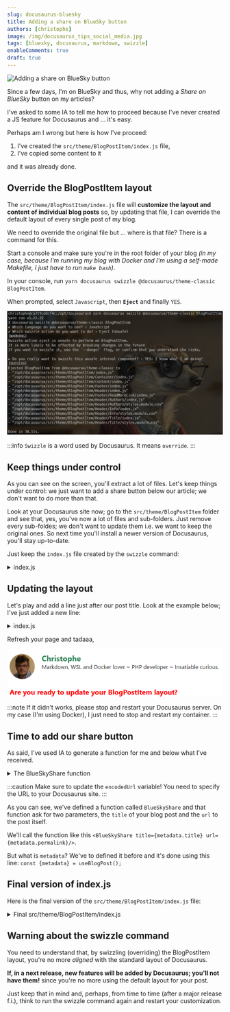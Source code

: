 ```yaml
---
slug: docusaurus-bluesky
title: Adding a share on BlueSky button
authors: [christophe]
image: /img/docusaurus_tips_social_media.jpg
tags: [bluesky, docusaurus, markdown, swizzle]
enableComments: true
draft: true
---
```

![Adding a share on BlueSky button](/img/docusaurus_tips_banner.jpg)

Since a few days, I'm on BlueSky and thus, why not adding a *Share on BlueSky* button on my articles?

I've asked to some IA to tell me how to proceed because I've never created a JS feature for Docusaurus and ... it's easy.

Perhaps am I wrong but here is how I've proceed:

1. I've created the `src/theme/BlogPostItem/index.js` file,
2. I've copied some content to it

and it was already done.

<!-- truncate -->

## Override the BlogPostItem layout

The `src/theme/BlogPostItem/index.js` file will **customize the layout and content of individual blog posts** so, by updating that file, I can override the default layout of every single post of my blog.

We need to override the original file but ... where is that file? There is a command for this.

Start a console and make sure you're in the root folder of your blog *(in my case, because I'm running my blog with Docker and I'm using a self-made Makefile, I just have to run `make bash`)*.

In your console, run `yarn docusaurus swizzle @docusaurus/theme-classic BlogPostItem`.

When prompted, select `Javascript`, then **`Eject`** and finally `YES`.

![Swizzle the BlogPostItem layout](./images/swizzle_blogpostitem.png)

:::info
`Swizzle` is a word used by Docusaurus. It means `override`.
:::

## Keep things under control

As you can see on the screen, you'll extract a lot of files. Let's keep things under control: we just want to add a share button below our article; we don't want to do more than that.

Look at your Docusaurus site now; go to the `src/theme/BlogPostItem` folder and see that, yes, you've now a lot of files and sub-folders. Just remove every sub-foldes; we don't want to update them i.e. we want to keep the original ones. So next time you'll install a newer version of Docusaurus, you'll stay up-to-date.

Just keep the `index.js` file created by the `swizzle` command:

<details>

<summary>index.js</summary>

```javascript
import React from 'react';
import clsx from 'clsx';
import {useBlogPost} from '@docusaurus/plugin-content-blog/client';
import BlogPostItemContainer from '@theme/BlogPostItem/Container';
import BlogPostItemHeader from '@theme/BlogPostItem/Header';
import BlogPostItemContent from '@theme/BlogPostItem/Content';
import BlogPostItemFooter from '@theme/BlogPostItem/Footer';
// apply a bottom margin in list view
function useContainerClassName() {
  const {isBlogPostPage} = useBlogPost();
  return !isBlogPostPage ? 'margin-bottom--xl' : undefined;
}
export default function BlogPostItem({children, className}) {
  const containerClassName = useContainerClassName();
  return (
    <BlogPostItemContainer className={clsx(containerClassName, className)}>
      <BlogPostItemHeader />
      <BlogPostItemContent>{children}</BlogPostItemContent>
      <BlogPostItemFooter />
    </BlogPostItemContainer>
  );
}
```

</details>

## Updating the layout

Let's play and add a line just after our post title. Look at the example below; I've just added a new line:

<details>

<summary>index.js</summary>

```javascript
import React from 'react';
import clsx from 'clsx';
import {useBlogPost} from '@docusaurus/plugin-content-blog/client';
import BlogPostItemContainer from '@theme/BlogPostItem/Container';
import BlogPostItemHeader from '@theme/BlogPostItem/Header';
import BlogPostItemContent from '@theme/BlogPostItem/Content';
import BlogPostItemFooter from '@theme/BlogPostItem/Footer';
// apply a bottom margin in list view
function useContainerClassName() {
  const {isBlogPostPage} = useBlogPost();
  return !isBlogPostPage ? 'margin-bottom--xl' : undefined;
}
export default function BlogPostItem({children, className}) {
  const containerClassName = useContainerClassName();
  return (
    <BlogPostItemContainer className={clsx(containerClassName, className)}>
      <BlogPostItemHeader />
      // highlight-next-line
      // Just after the blog post title, we'll add a "Are you ready" text
      // highlight-next-line
      <strong style={{color:"red"}}>Are you ready to update your BlogPostItem layout?</strong>
      <BlogPostItemContent>{children}</BlogPostItemContent>
      <BlogPostItemFooter />
    </BlogPostItemContainer>
  );
}
```

</details>

Refresh your page and tadaaa,

![Are you ready](./images/are_you_ready.png)

:::note
If it didn't works, please stop and restart your Docusaurus server. On my case (I'm using Docker), I just need to stop and restart my container.
:::

## Time to add our share button

As said, I've used IA to generate a function for me and below what I've received.

<details>

<summary>The BlueSkyShare function</summary>

```javascript
const BlueSkyShare = ({ title, url }) => {
  const encodedTitle = encodeURIComponent(title);
  // highlight-next-line
  // MAKE SURE TO DEFINE THE URL TO YOUR DOCUSAURUS SITE HERE BELOW
  // highlight-next-line
  const encodedUrl = 'https://www.avonture.be' + encodeURIComponent(url);
  const shareLink = `https://bsky.app/intent/compose?text=${encodedTitle}%20${encodedUrl}`;

  return (
     <div style={{ borderTop: '1px solid #eee', marginTop: '2rem', paddingTop: '1.5rem' }}>
      <a
        href={shareLink}
        target="_blank"
        rel="noopener noreferrer"
        style={{
          display: 'inline-flex',
          alignItems: 'center',
          gap: '0.4rem',
          padding: '0.4rem 0.9rem',
          backgroundColor: '#f5f5f5',       // Light neutral background
          color: '#333333',                 // Dark grey text (less harsh than black)
          fontWeight: '400',                // Normal weight
          fontSize: '0.9rem',               // Slightly smaller
          borderRadius: '6px',              // Softer rounding
          textDecoration: 'none',
          transition: 'background-color 0.2s ease, color 0.2s ease',
          boxShadow: 'none',                // Remove shadow for minimal look
          border: '1px solid #ddd'          // Subtle border instead of s
        }}
        onMouseEnter={e => e.currentTarget.style.backgroundColor = '#0062cc'}
        onMouseLeave={e => e.currentTarget.style.backgroundColor = '#007aff'}
      >
        <svg
          xmlns="http://www.w3.org/2000/svg"
          viewBox="0 0 100 100"
          width="20"
          height="20"
          fill="white"
        >
          <path d="M50,15C29.9,15,13.2,31.7,13.2,51.8c0,11.7,4.6,22.2,12.1,30c0.9,0.9,2.5,0.8,3.3-0.2l7.8-9.2c0.8-0.9,0.7-2.4-0.2-3.2 c-4.2-3.7-6.9-9.1-6.9-15.1c0-11.2,9-20.3,20.3-20.3s20.3,9,20.3,20.3c0,6-2.7,11.4-6.9,15.1c-0.9,0.8-1,2.3-0.2,3.2l7.8,9.2 c0.8,0.9,2.4,1.1,3.3,0.2c7.5-7.8,12.1-18.3,12.1-30C86.8,31.7,70.1,15,50,15z"/>
        </svg>
        Share on BlueSky
      </a>
    </div>
  );
};
```

</details>

:::caution
Make sure to update the `encodedUrl` variable! You need to specify the URL to your Docusaurus site.
:::

As you can see, we've defined a function called `BlueSkyShare` and that function ask for two parameters, the `title` of your blog post and the `url` to the post itself.

We'll call the function like this `<BlueSkyShare title={metadata.title} url={metadata.permalink}/>`.

But what is `metadata`? We've to defined it before and it's done using this line: `const {metadata} = useBlogPost();`

## Final version of index.js

Here is the final version of the `src/theme/BlogPostItem/index.js` file:

<details>

<summary>Final src/theme/BlogPostItem/index.js</summary>

```javascript
import React from 'react';
import clsx from 'clsx';
import {useBlogPost} from '@docusaurus/plugin-content-blog/client';
import BlogPostItemContainer from '@theme/BlogPostItem/Container';
import BlogPostItemHeader from '@theme/BlogPostItem/Header';
import BlogPostItemContent from '@theme/BlogPostItem/Content';
import BlogPostItemFooter from '@theme/BlogPostItem/Footer';

// apply a bottom margin in list view
function useContainerClassName() {
  const {isBlogPostPage} = useBlogPost();
  return !isBlogPostPage ? 'margin-bottom--xl' : undefined;
}

// highlight-start
const BlueSkyShare = ({ title, url }) => {
  const encodedTitle = encodeURIComponent(title);
  const encodedUrl = 'https://www.avonture.be' + encodeURIComponent(url);
  const shareLink = `https://bsky.app/intent/compose?text=${encodedTitle}%20${encodedUrl}`;

  return (
     <div style={{ borderTop: '1px solid #eee', marginTop: '2rem', paddingTop: '1.5rem' }}>
      <a
        href={shareLink}
        target="_blank"
        rel="noopener noreferrer"
        style={{
          display: 'inline-flex',
          alignItems: 'center',
          gap: '0.4rem',
          padding: '0.4rem 0.9rem',
          backgroundColor: '#f5f5f5',       // Light neutral background
          color: '#333333',                 // Dark grey text (less harsh than black)
          fontWeight: '400',                // Normal weight
          fontSize: '0.9rem',               // Slightly smaller
          borderRadius: '6px',              // Softer rounding
          textDecoration: 'none',
          transition: 'background-color 0.2s ease, color 0.2s ease',
          boxShadow: 'none',                // Remove shadow for minimal look
          border: '1px solid #ddd'          // Subtle border instead of s
        }}
        onMouseEnter={e => e.currentTarget.style.backgroundColor = '#0062cc'}
        onMouseLeave={e => e.currentTarget.style.backgroundColor = '#007aff'}
      >
        <svg
          xmlns="http://www.w3.org/2000/svg"
          viewBox="0 0 100 100"
          width="20"
          height="20"
          fill="white"
        >
          <path d="M50,15C29.9,15,13.2,31.7,13.2,51.8c0,11.7,4.6,22.2,12.1,30c0.9,0.9,2.5,0.8,3.3-0.2l7.8-9.2c0.8-0.9,0.7-2.4-0.2-3.2 c-4.2-3.7-6.9-9.1-6.9-15.1c0-11.2,9-20.3,20.3-20.3s20.3,9,20.3,20.3c0,6-2.7,11.4-6.9,15.1c-0.9,0.8-1,2.3-0.2,3.2l7.8,9.2 c0.8,0.9,2.4,1.1,3.3,0.2c7.5-7.8,12.1-18.3,12.1-30C86.8,31.7,70.1,15,50,15z"/>
        </svg>
        Share on BlueSky
      </a>
    </div>
  );
};
// highlight-end

export default function BlogPostItem({children, className}) {
  // highlight-next-line
  const {metadata} = useBlogPost();
  const containerClassName = useContainerClassName();
  return (
    <BlogPostItemContainer className={clsx(containerClassName, className)}>
      <BlogPostItemHeader />
      <BlogPostItemContent>{children}</BlogPostItemContent>
      <BlogPostItemFooter />
      // highlight-next-line
      <BlueSkyShare title={metadata.title} url={metadata.permalink}/>
    </BlogPostItemContainer>
  );
}
```

</details>

## Warning about the swizzle command

You need to understand that, by swizzling (overriding) the BlogPostItem layout, you're no more *aligned* with the standard layout of Docusaurus. 

**If, in a next release, new features will be added by Docusaurus; you'll not have them!** since you're no more using the default layout for your post.

Just keep that in mind and, perhaps, from time to time (after a major release f.i.), think to run the swizzle command again and restart your customization.